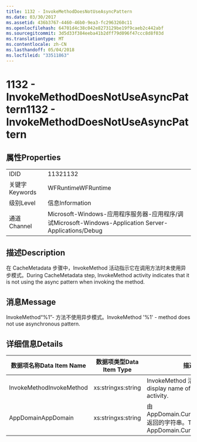 ```yaml
---
title: 1132 - InvokeMethodDoesNotUseAsyncPattern
ms.date: 03/30/2017
ms.assetid: 436b3767-4460-46b0-9ea3-fc2963260c11
ms.openlocfilehash: 64701d4c38c042e8273129be19f9caeb2c442abf
ms.sourcegitcommit: 3d5d33f384eeba41b2dff79d096f47ccc8d8f03d
ms.translationtype: MT
ms.contentlocale: zh-CN
ms.lasthandoff: 05/04/2018
ms.locfileid: "33511863"
---
```

# <a name="1132---invokemethoddoesnotuseasyncpattern"></a><span data-ttu-id="c6a34-102">1132 - InvokeMethodDoesNotUseAsyncPattern</span><span class="sxs-lookup"><span data-stu-id="c6a34-102">1132 - InvokeMethodDoesNotUseAsyncPattern</span></span>
## <a name="properties"></a><span data-ttu-id="c6a34-103">属性</span><span class="sxs-lookup"><span data-stu-id="c6a34-103">Properties</span></span>  
  
|||  
|-|-|  
|<span data-ttu-id="c6a34-104">ID</span><span class="sxs-lookup"><span data-stu-id="c6a34-104">ID</span></span>|<span data-ttu-id="c6a34-105">1132</span><span class="sxs-lookup"><span data-stu-id="c6a34-105">1132</span></span>|  
|<span data-ttu-id="c6a34-106">关键字</span><span class="sxs-lookup"><span data-stu-id="c6a34-106">Keywords</span></span>|<span data-ttu-id="c6a34-107">WFRuntime</span><span class="sxs-lookup"><span data-stu-id="c6a34-107">WFRuntime</span></span>|  
|<span data-ttu-id="c6a34-108">级别</span><span class="sxs-lookup"><span data-stu-id="c6a34-108">Level</span></span>|<span data-ttu-id="c6a34-109">信息</span><span class="sxs-lookup"><span data-stu-id="c6a34-109">Information</span></span>|  
|<span data-ttu-id="c6a34-110">通道</span><span class="sxs-lookup"><span data-stu-id="c6a34-110">Channel</span></span>|<span data-ttu-id="c6a34-111">Microsoft-Windows-应用程序服务器-应用程序/调试</span><span class="sxs-lookup"><span data-stu-id="c6a34-111">Microsoft-Windows-Application Server-Applications/Debug</span></span>|  
  
## <a name="description"></a><span data-ttu-id="c6a34-112">描述</span><span class="sxs-lookup"><span data-stu-id="c6a34-112">Description</span></span>  
 <span data-ttu-id="c6a34-113">在 CacheMetadata 步骤中，InvokeMethod 活动指示它在调用方法时未使用异步模式。</span><span class="sxs-lookup"><span data-stu-id="c6a34-113">During CacheMetadata step, InvokeMethod activity indicates that it is not using the async pattern when invoking the method.</span></span>  
  
## <a name="message"></a><span data-ttu-id="c6a34-114">消息</span><span class="sxs-lookup"><span data-stu-id="c6a34-114">Message</span></span>  
 <span data-ttu-id="c6a34-115">InvokeMethod“%1”- 方法不使用异步模式。</span><span class="sxs-lookup"><span data-stu-id="c6a34-115">InvokeMethod '%1' - method does not use asynchronous pattern.</span></span>  
  
## <a name="details"></a><span data-ttu-id="c6a34-116">详细信息</span><span class="sxs-lookup"><span data-stu-id="c6a34-116">Details</span></span>  
  
|<span data-ttu-id="c6a34-117">数据项名称</span><span class="sxs-lookup"><span data-stu-id="c6a34-117">Data Item Name</span></span>|<span data-ttu-id="c6a34-118">数据项类型</span><span class="sxs-lookup"><span data-stu-id="c6a34-118">Data Item Type</span></span>|<span data-ttu-id="c6a34-119">描述</span><span class="sxs-lookup"><span data-stu-id="c6a34-119">Description</span></span>|  
|--------------------|--------------------|-----------------|  
|<span data-ttu-id="c6a34-120">InvokeMethod</span><span class="sxs-lookup"><span data-stu-id="c6a34-120">InvokeMethod</span></span>|<span data-ttu-id="c6a34-121">xs:string</span><span class="sxs-lookup"><span data-stu-id="c6a34-121">xs:string</span></span>|<span data-ttu-id="c6a34-122">InvokeMethod 活动的显示名称。</span><span class="sxs-lookup"><span data-stu-id="c6a34-122">The display name of the InvokeMethod activity.</span></span>|  
|<span data-ttu-id="c6a34-123">AppDomain</span><span class="sxs-lookup"><span data-stu-id="c6a34-123">AppDomain</span></span>|<span data-ttu-id="c6a34-124">xs:string</span><span class="sxs-lookup"><span data-stu-id="c6a34-124">xs:string</span></span>|<span data-ttu-id="c6a34-125">由 AppDomain.CurrentDomain.FriendlyName 返回的字符串。</span><span class="sxs-lookup"><span data-stu-id="c6a34-125">The string returned by AppDomain.CurrentDomain.FriendlyName.</span></span>|
